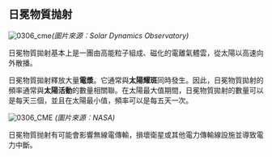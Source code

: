 ## 日冕物質抛射

![0306_cme](./static/0306_cme.jpg)*(圖片來源︰Solar Dynamics Observatory)*

日冕物質拋射基本上是一團由高能粒子組成、磁化的電離氣體雲，從太陽以高速向外散播。

日冕物質拋射釋放大量**電漿**。它通常與**太陽耀斑**同時發生。因此，日冕物質拋射的頻率通常與**太陽活動**的數量相關聯。在太陽最大值期間，日冕物質拋射的數量可以是每天三個，並且在太陽最小值，頻率可以是每五天一次。

![0306_CME](./static/0306_CME.gif)
*(圖片來源︰NASA)*

日冕物質抛射有可能會影響無線電傳輸，損壞衛星或其他電力傳輸線設施並導致電力中斷。

